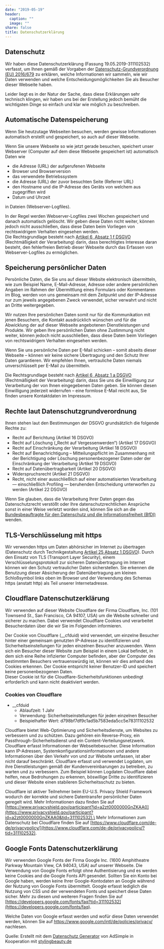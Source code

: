 ```yaml
---
date: "2019-05-19"
header:
  caption: ""
  image: ""
share: false
title: Datenschutzerklärung
---
```


Datenschutz
-----------

Wir haben diese Datenschutzerklärung (Fassung 19.05.2019-311102532)
verfasst, um Ihnen gemäß der Vorgaben der [Datenschutz-Grundverordnung
(EU)
2016/679](https://eur-lex.europa.eu/legal-content/DE/ALL/?tid=1234&uri=celex%3A32016R0679&tid=311102532)
zu erklären, welche Informationen wir sammeln, wie wir Daten verwenden
und welche Entscheidungsmöglichkeiten Sie als Besucher dieser Webseite
haben.

Leider liegt es in der Natur der Sache, dass diese Erklärungen sehr
technisch klingen, wir haben uns bei der Erstellung jedoch bemüht die
wichtigsten Dinge so einfach und klar wie möglich zu beschreiben.

Automatische Datenspeicherung
-----------------------------

Wenn Sie heutzutage Webseiten besuchen, werden gewisse Informationen
automatisch erstellt und gespeichert, so auch auf dieser Webseite.

Wenn Sie unsere Webseite so wie jetzt gerade besuchen, speichert unser
Webserver (Computer auf dem diese Webseite gespeichert ist) automatisch
Daten wie

-   die Adresse (URL) der aufgerufenen Webseite
-   Browser und Browserversion
-   das verwendete Betriebssystem
-   die Adresse (URL) der zuvor besuchten Seite (Referrer URL)
-   den Hostname und die IP-Adresse des Geräts von welchem aus
    zugegriffen wird
-   Datum und Uhrzeit

in Dateien (Webserver-Logfiles).

In der Regel werden Webserver-Logfiles zwei Wochen gespeichert und
danach automatisch gelöscht. Wir geben diese Daten nicht weiter, können
jedoch nicht ausschließen, dass diese Daten beim Vorliegen von
rechtswidrigem Verhalten eingesehen werden.\
Die Rechtsgrundlage besteht nach [Artikel 6  Absatz 1 f
DSGVO](https://eur-lex.europa.eu/legal-content/DE/TXT/HTML/?uri=CELEX:32016R0679&from=DE&tid=311102532)
(Rechtmäßigkeit der Verarbeitung) darin, dass berechtigtes Interesse
daran besteht, den fehlerfreien Betrieb dieser Webseite durch das
Erfassen von Webserver-Logfiles zu ermöglichen.

Speicherung persönlicher Daten
------------------------------

Persönliche Daten, die Sie uns auf dieser Website elektronisch
übermitteln, wie zum Beispiel Name, E-Mail-Adresse, Adresse oder andere
persönlichen Angaben im Rahmen der Übermittlung eines Formulars oder
Kommentaren im Blog, werden von uns gemeinsam mit dem Zeitpunkt und der
IP-Adresse nur zum jeweils angegebenen Zweck verwendet, sicher verwahrt
und nicht an Dritte weitergegeben.

Wir nutzen Ihre persönlichen Daten somit nur für die Kommunikation mit
jenen Besuchern, die Kontakt ausdrücklich wünschen und für die
Abwicklung der auf dieser Webseite angebotenen Dienstleistungen und
Produkte. Wir geben Ihre persönlichen Daten ohne Zustimmung nicht
weiter, können jedoch nicht ausschließen, dass diese Daten beim
Vorliegen von rechtswidrigem Verhalten eingesehen werden.

Wenn Sie uns persönliche Daten per E-Mail schicken – somit abseits
dieser Webseite – können wir keine sichere Übertragung und den Schutz
Ihrer Daten garantieren. Wir empfehlen Ihnen, vertrauliche Daten niemals
unverschlüsselt per E-Mail zu übermitteln.

Die Rechtsgrundlage besteht nach [Artikel 6  Absatz 1 a
DSGVO](https://eur-lex.europa.eu/legal-content/DE/TXT/HTML/?uri=CELEX:32016R0679&from=DE&tid=311102532)
(Rechtmäßigkeit der Verarbeitung) darin, dass Sie uns die Einwilligung
zur Verarbeitung der von Ihnen eingegebenen Daten geben. Sie können
diesen Einwilligung jederzeit widerrufen – eine formlose E-Mail reicht
aus, Sie finden unsere Kontaktdaten im Impressum.

Rechte laut Datenschutzgrundverordnung
--------------------------------------

Ihnen stehen laut den Bestimmungen der DSGVO grundsätzlich die folgende
Rechte zu:

-   Recht auf Berichtung (Artikel 16 DSGVO)
-   Recht auf Löschung („Recht auf Vergessenwerden“) (Artikel 17 DSGVO)
-   Recht auf Einschränkung der Verarbeitung (Artikel 18 DSGVO)
-   Recht auf Benachrichtigung – Mitteilungspflicht im Zusammenhang mit
    der Berichtigung oder Löschung personenbezogener Daten oder der
    Einschränkung der Verarbeitung (Artikel 19 DSGVO)
-   Recht auf Datenübertragbarkeit (Artikel 20 DSGVO)
-   Widerspruchsrecht (Artikel 21 DSGVO)
-   Recht, nicht einer ausschließlich auf einer automatisierten
    Verarbeitung — einschließlich Profiling — beruhenden Entscheidung
    unterworfen zu werden (Artikel 22 DSGVO)

Wenn Sie glauben, dass die Verarbeitung Ihrer Daten gegen das
Datenschutzrecht verstößt oder Ihre datenschutzrechtlichen Ansprüche
sonst in einer Weise verletzt worden sind, können Sie sich an die
[Bundesbeauftragte für den Datenschutz und die Informationsfreiheit
(BfDI)](https://www.bfdi.bund.de/DE/Datenschutz/Ueberblick/MeineRechte/Artikel/BeschwerdeBeiDatenschutzbehoereden.html?tid=311102532)
wenden.

TLS-Verschlüsselung mit https
-----------------------------

Wir verwenden https um Daten abhörsicher im Internet zu übertragen
(Datenschutz durch Technikgestaltung [Artikel 25 Absatz 1
DSGVO](https://eur-lex.europa.eu/legal-content/DE/TXT/HTML/?uri=CELEX:32016R0679&from=DE&tid=311102532)).
Durch den Einsatz von TLS (Transport Layer Security), einem
Verschlüsselungsprotokoll zur sicheren Datenübertragung im Internet
können wir den Schutz vertraulicher Daten sicherstellen. Sie erkennen
die Benutzung dieser Absicherung der Datenübertragung am kleinen
Schloßsymbol links oben im Browser und der Verwendung des Schemas https
(anstatt http) als Teil unserer Internetadresse.

Cloudflare Datenschutzerklärung
-------------------------------

Wir verwenden auf dieser Website Cloudflare der Firma Cloudflare, Inc.
(101 Townsend St., San Francisco, CA 94107, USA) um die Website
schneller und sicherer zu machen. Dabei verwendet Cloudflare Cookies und
verarbeitet Besucherdaten über die wir Sie im Folgenden informieren.

Der Cookie von Cloudflare (\_\_cfduid) wird verwendet, um einzelne
Besucher hinter einer gemeinsam genutzten IP-Adresse zu identifizieren
und Sicherheitseinstellungen für jeden einzelnen Besucher anzuwenden.
Wenn sich ein Besucher dieser Website zum Beispiel in einem Lokal
befindet, in dem sich eine Reihe infizierter Computer befinden, aber der
Computer des bestimmten Besuchers vertrauenswürdig ist, können wir dies
anhand des Cookies erkennen. Der Cookie entspricht keiner Benutzer-ID
und speichert keine personenbezogenen Daten.\
Dieser Cookie ist für die Cloudflare-Sicherheitsfunktionen unbedingt
erforderlich und kann nicht deaktiviert werden.

### Cookies von Cloudflare

-   \_\_cfduid
    -   Ablaufzeit: 1 Jahr
    -   Verwendung: Sicherheitseinstellungen für jeden einzelnen
        Besucher
    -   Beispielhafter Wert: d798bf7df9c1ad5b7583eda5cc5e78311102532

Cloudflare bietet Web-Optimierung und Sicherheitsdienste, um Websites zu
verbessern und zu schützen. Dazu gehören ein Reverse-Proxy, ein
Passthrough-Sicherheitsdienst und ein Content-Verteilungsnetzwerk.
Cloudflare erfasst Informationen der Webseitebesucher. Diese Information
kann IP-Adressen, Systemkonfigurationsinformationen und andere
Informationen über den Verkehr von und zur Website umfassen, ist aber
nicht darauf beschränkt. Cloudflare erfasst und verwendet Logdaten, um
ihre Dienstleistungen gemäß der Kundenvereinbarungen zu betreiben, zu
warten und zu verbessern. Zum Beispiel können Logdaten Cloudflare dabei
helfen, neue Bedrohungen zu erkennen, böswillige Dritte zu
identifizieren und dieser Website einen stabileren Sicherheitsschutz zu
bieten.

Cloudflare ist aktiver Teilnehmer beim EU-U.S. Privacy Shield Framework
wodurch der korrekte und sichere Datentransfer persönlicher Daten
geregelt wird. Mehr Informationen dazu finden Sie auf
[https://www.privacyshield.gov/participant?id=a2zt0000000GnZKAA0](https://www.privacyshield.gov/participant?id=a2zt0000000GnZKAA0&tid=311102532).\
Mehr Informationen zum Datenschutz bei Cloudflare finden Sie auf
[https://www.cloudflare.com/de-de/privacypolicy/](https://www.cloudflare.com/de-de/privacypolicy/?tid=311102532).

Google Fonts Datenschutzerklärung
---------------------------------

Wir verwenden Google Fonts der Firma Google Inc. (1600 Amphitheatre
Parkway Mountain View, CA 94043, USA) auf unserer Webseite. Die
Verwendung von Google Fonts erfolgt ohne Authentisierung und es werden
keine Cookies and die Google Fonts API gesendet. Sollten Sie ein Konto
bei Google haben, werden keine Ihrer Google-Kontodaten an Google während
der Nutzung von Google Fonts übermittelt. Google erfasst lediglich die
Nutzung von CSS und der verwendeten Fonts und speichert diese Daten
sicher. Mehr zu diesen und weiteren Fragen finden Sie auf
[https://developers.google.com/fonts/faq?tid=311102532](https://developers.google.com/fonts/faq).

Welche Daten von Google erfasst werden und wofür diese Daten verwendet
werden, können Sie auf
<https://www.google.com/intl/de/policies/privacy/> nachlesen.

Quelle: Erstellt mit dem [Datenschutz
Generator](https://www.adsimple.de/datenschutz-generator/ "Datenschutz Generator Deutschland")
von AdSimple in Kooperation mit
[stylingbeauty.de](https://www.stylingbeauty.de)
